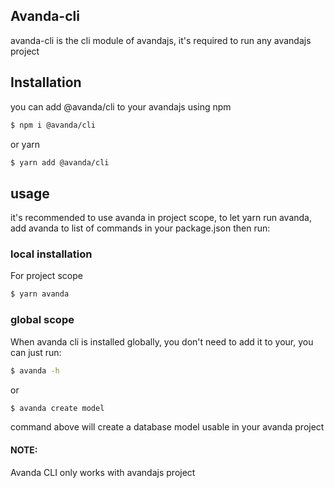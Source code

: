 ## Avanda-cli

avanda-cli is the cli module of avandajs, it's required to run any avandajs project

## Installation
you can add @avanda/cli to your avandajs using npm
```bash
$ npm i @avanda/cli
```
or yarn

```bash
$ yarn add @avanda/cli
```

## usage

it's recommended to use avanda in project scope, to let yarn run avanda, 
add avanda to list of commands in your package.json then run: 

### local installation
For project scope
```bash
$ yarn avanda
```

### global scope

When avanda cli is installed globally, you don't need to add it to your, you can just run:

```bash
$ avanda -h
```
or 

```bash
$ avanda create model
```

command above will create a database model usable in your avanda project

#### NOTE:
Avanda CLI only works with avandajs project


